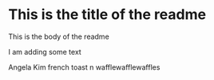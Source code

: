 # This is the title of the readme

This is the body of the readme

I am adding some text

Angela Kim french toast n wafflewafflewaffles